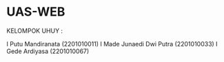 # UAS-WEB

KELOMPOK UHUY :

I Putu Mandiranata (2201010011)
I Made Junaedi Dwi Putra (2201010033)
I Gede Ardiyasa (2201010067)
